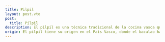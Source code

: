 ```yaml
---
title: Pilpil
layout: post.vto
post:
  title: Pilpil
description: El pilpil es una técnica tradicional de la cocina vasca que se utiliza principalmente para preparar pescados, sobre todo el bacalao al pilpil. Consiste en emulsionar el aceite de oliva con la gelatina que suelta el pescado durante la cocción, creando una salsa suave, untuosa y brillante. Los ingredientes básicos son pocos. bacalao, aceite de oliva, ajo y guindilla. Es un ejemplo perfecto de cómo en la cocina española se pueden conseguir platos espectaculares con sencillez.
origin: El pilpil tiene su origen en el País Vasco, donde el bacalao ha sido un ingrediente esencial desde el siglo XIX, especialmente durante épocas de cuaresma o escasez. Aunque hay varias teorías sobre el origen del término “pilpil”, una de las más extendidas es que hace referencia al sonido burbujeante que hace la salsa al cocinarse lentamente. Esta técnica surgió de la necesidad de aprovechar al máximo ingredientes humildes, convirtiéndolos en un plato exquisito.
---
```


